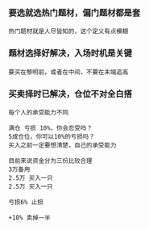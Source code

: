 ### 要选就选热门题材，偏门题材都是套
```
热门题材就是人尽皆知的，这个定义有点模糊
```
### 题材选择好解决，入场时机是关键
```
要买在黎明前，或者在中间，不要在末端追高
```

### 买卖择时已解决，仓位不对全白搭
```
每个人的承受能力不同

满仓 亏损 10%，你会忍受吗？
5成仓位，你可以10%的亏损吗？
买入之前一定要想清楚，自己的承受能力

目前来说资金分为三份比较合理
3万备用
2.5万 买入一只
2.5万 买入一只

亏损6% 止损

+10% 卖掉一半

```

